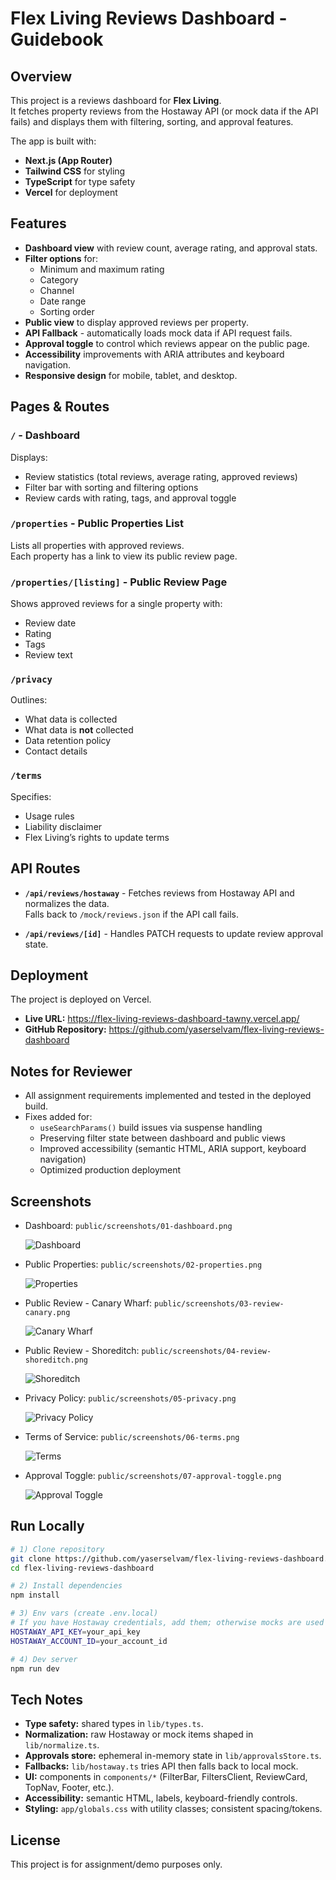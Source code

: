 # Flex Living Reviews Dashboard - Guidebook

## Overview
This project is a reviews dashboard for **Flex Living**.  
It fetches property reviews from the Hostaway API (or mock data if the API fails) and displays them with filtering, sorting, and approval features.

The app is built with:
- **Next.js (App Router)**
- **Tailwind CSS** for styling
- **TypeScript** for type safety
- **Vercel** for deployment

## Features
- **Dashboard view** with review count, average rating, and approval stats.
- **Filter options** for:
  - Minimum and maximum rating
  - Category
  - Channel
  - Date range
  - Sorting order
- **Public view** to display approved reviews per property.
- **API Fallback** - automatically loads mock data if API request fails.
- **Approval toggle** to control which reviews appear on the public page.
- **Accessibility** improvements with ARIA attributes and keyboard navigation.
- **Responsive design** for mobile, tablet, and desktop.

## Pages & Routes

### `/` - Dashboard
Displays:
- Review statistics (total reviews, average rating, approved reviews)
- Filter bar with sorting and filtering options
- Review cards with rating, tags, and approval toggle

### `/properties` - Public Properties List
Lists all properties with approved reviews.  
Each property has a link to view its public review page.

### `/properties/[listing]` - Public Review Page
Shows approved reviews for a single property with:
- Review date
- Rating
- Tags
- Review text

### `/privacy`
Outlines:
- What data is collected
- What data is **not** collected
- Data retention policy
- Contact details

### `/terms`
Specifies:
- Usage rules
- Liability disclaimer
- Flex Living’s rights to update terms

## API Routes

- **`/api/reviews/hostaway`** - Fetches reviews from Hostaway API and normalizes the data.  
  Falls back to `/mock/reviews.json` if the API call fails.

- **`/api/reviews/[id]`** - Handles PATCH requests to update review approval state.

## Deployment
The project is deployed on Vercel.

- **Live URL:** https://flex-living-reviews-dashboard-tawny.vercel.app/
- **GitHub Repository:** https://github.com/yaserselvam/flex-living-reviews-dashboard

## Notes for Reviewer
- All assignment requirements implemented and tested in the deployed build.
- Fixes added for:
  - `useSearchParams()` build issues via suspense handling
  - Preserving filter state between dashboard and public views
  - Improved accessibility (semantic HTML, ARIA support, keyboard navigation)
  - Optimized production deployment

## Screenshots

- Dashboard: `public/screenshots/01-dashboard.png`

    ![Dashboard](public/screenshots/01-dashboard.png)

- Public Properties: `public/screenshots/02-properties.png`

    ![Properties](public/screenshots/02-properties.png)

- Public Review - Canary Wharf: `public/screenshots/03-review-canary.png`

    ![Canary Wharf](public/screenshots/03-review-canary.png)

- Public Review - Shoreditch: `public/screenshots/04-review-shoreditch.png`

    ![Shoreditch](public/screenshots/04-review-shoreditch.png)

- Privacy Policy: `public/screenshots/05-privacy.png`

    ![Privacy Policy](public/screenshots/05-privacy.png)

- Terms of Service: `public/screenshots/06-terms.png`

    ![Terms](public/screenshots/06-terms.png)

- Approval Toggle: `public/screenshots/07-approval-toggle.png`

    ![Approval Toggle](public/screenshots/07-approval-toggle.png)

## Run Locally

```bash
# 1) Clone repository
git clone https://github.com/yaserselvam/flex-living-reviews-dashboard.git
cd flex-living-reviews-dashboard

# 2) Install dependencies
npm install

# 3) Env vars (create .env.local)
# If you have Hostaway credentials, add them; otherwise mocks are used automatically.
HOSTAWAY_API_KEY=your_api_key
HOSTAWAY_ACCOUNT_ID=your_account_id

# 4) Dev server
npm run dev
```

## Tech Notes

- **Type safety:** shared types in `lib/types.ts`.
- **Normalization:** raw Hostaway or mock items shaped in `lib/normalize.ts`.
- **Approvals store:** ephemeral in-memory state in `lib/approvalsStore.ts`.
- **Fallbacks:** `lib/hostaway.ts` tries API then falls back to local mock.
- **UI:** components in `components/*` (FilterBar, FiltersClient, ReviewCard, TopNav, Footer, etc.).
- **Accessibility:** semantic HTML, labels, keyboard-friendly controls.
- **Styling:** `app/globals.css` with utility classes; consistent spacing/tokens.

## License
This project is for assignment/demo purposes only.